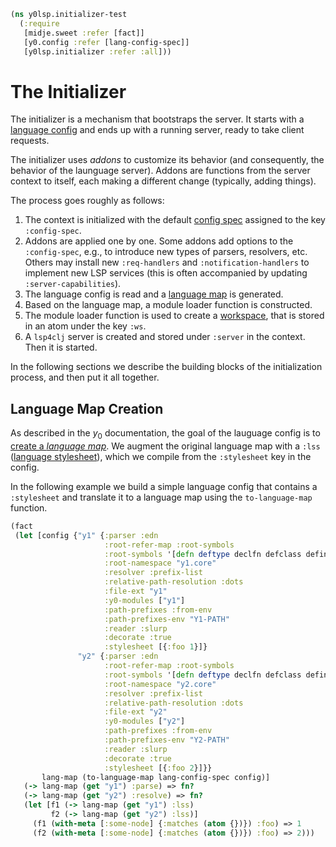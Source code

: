 ```clojure
(ns y0lsp.initializer-test
  (:require
   [midje.sweet :refer [fact]]
   [y0.config :refer [lang-config-spec]]
   [y0lsp.initializer :refer :all]))

```
# The Initializer

The initializer is a mechanism that bootstraps the server. It starts
with a [language config](../../doc/config.md) and ends up with a running
server, ready to take client requests.

The initializer uses _addons_ to customize its behavior (and consequently,
the behavior of the launguage server). Addons are functions from the server
context to itself, each making a different change (typically, adding things).

The process goes roughly as follows:

1. The context is initialized with the default [config
   spec](../../doc/config.md#generic-mechanism) assigned to the key
   `:config-spec`.
2. Addons are applied one by one. Some addons add options to the
   `:config-spec`, e.g., to introduce new types of parsers, resolvers, etc.
   Others may install new `:req-handlers` and `:notification-handlers` to
   implement new LSP services (this is often accompanied by updating
   `:server-capabilities`).
3. The language config is read and a [language
   map](../../doc/config.md#generating-a-language-map-from-config) is
   generated.
4. Based on the language map, a module loader function is constructed.
5. The module loader function is used to create a [workspace](workspace.md),
   that is stored in an atom under the key `:ws`.
6. A `lsp4clj` server is created and stored under `:server` in the context.
   Then it is started.

In the following sections we describe the building blocks of the
initialization process, and then put it all together.

## Language Map Creation

As described in the $y_0$ documentation, the goal of the lauguage config is
to [create a _language
map_](../../doc/config.md#generating-a-language-map-from-config). We augment
the original language map with a `:lss` ([language
stylesheet](language_stylesheet.md)), which we compile from the `:stylesheet`
key in the config.

In the following example we build a simple language config that contains a
`:stylesheet` and translate it to a language map using the `to-language-map`
function.
```clojure
(fact
 (let [config {"y1" {:parser :edn
                     :root-refer-map :root-symbols
                     :root-symbols '[defn deftype declfn defclass definstance]
                     :root-namespace "y1.core"
                     :resolver :prefix-list
                     :relative-path-resolution :dots
                     :file-ext "y1"
                     :y0-modules ["y1"]
                     :path-prefixes :from-env
                     :path-prefixes-env "Y1-PATH"
                     :reader :slurp
                     :decorate :true
                     :stylesheet [{:foo 1}]}
               "y2" {:parser :edn
                     :root-refer-map :root-symbols
                     :root-symbols '[defn deftype declfn defclass definstance]
                     :root-namespace "y2.core"
                     :resolver :prefix-list
                     :relative-path-resolution :dots
                     :file-ext "y2"
                     :y0-modules ["y2"]
                     :path-prefixes :from-env
                     :path-prefixes-env "Y2-PATH"
                     :reader :slurp
                     :decorate :true
                     :stylesheet [{:foo 2}]}}
       lang-map (to-language-map lang-config-spec config)]
   (-> lang-map (get "y1") :parse) => fn?
   (-> lang-map (get "y2") :resolve) => fn?
   (let [f1 (-> lang-map (get "y1") :lss)
         f2 (-> lang-map (get "y2") :lss)]
     (f1 (with-meta [:some-node] {:matches (atom {})}) :foo) => 1
     (f2 (with-meta [:some-node] {:matches (atom {})}) :foo) => 2)))
```

